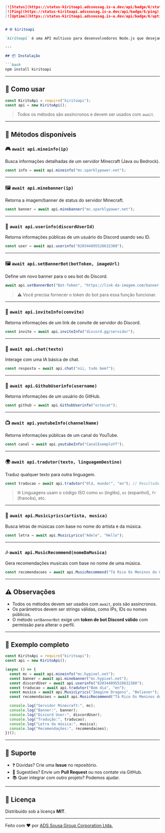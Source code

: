 ````markdown
[![Status](https://status-kiritoapi.adssousag.is-a.dev/api/badge/6/status)](https://status-kiritoapi.adssousag.is-a.dev/status/kiritoapi)
[![Ping](https://status-kiritoapi.adssousag.is-a.dev/api/badge/6/ping)](https://status-kiritoapi.adssousag.is-a.dev/status/kiritoapi)
[![Uptime](https://status-kiritoapi.adssousag.is-a.dev/api/badge/6/uptime)](https://status-kiritoapi.adssousag.is-a.dev/status/kiritoapi)


# 🌐 kiritoapi

`kiritoapi` é uma API multiuso para desenvolvedores Node.js que desejam acessar facilmente informações de jogos, usuários do Discord, GitHub, YouTube, tradução de textos, letras de músicas, IA de conversa e muito mais — tudo com apenas uma linha de código.

---

## 📦 Instalação

```bash
npm install kiritoapi
````

---

## 🚀 Como usar

```js
const KiritoApi = require("kiritoapi");
const api = new KiritoApi();
```

> Todos os métodos são assíncronos e devem ser usados com `await`.

---

## 📘 Métodos disponíveis

### 🎮 `await api.mineinfo(ip)`

Busca informações detalhadas de um servidor Minecraft (Java ou Bedrock).

```js
const info = await api.mineinfo("mc.sparklypower.net");
```

---

### 🖼️ `await api.minebanner(ip)`

Retorna a imagem/banner de status do servidor Minecraft.

```js
const banner = await api.minebanner("mc.sparklypower.net");
```

---

### 🤖 `await api.userinfo(discordUserId)`

Retorna informações públicas de um usuário do Discord usando seu ID.

```js
const user = await api.userinfo("820344895528632380");
```

---

### 🖼️ `await api.setBannerBot(botToken, imageUrl)`

Define um novo banner para o seu bot do Discord.

```js
await api.setBannerBot("Bot-Token", "https://link-da-imagem.com/banner.png");
```

> ⚠️ Você precisa fornecer o token do bot para essa função funcionar.

---

### 🔗 `await api.inviteInfo(convite)`

Retorna informações de um link de convite de servidor do Discord.

```js
const invite = await api.inviteInfo("discord.gg/servidor");
```

---

### 🤖 `await api.chat(texto)`

Interage com uma IA básica de chat.

```js
const resposta = await api.chat("oii, tudo bem?");
```

---

### 🐙 `await api.GithubUserinfo(username)`

Retorna informações de um usuário do GitHub.

```js
const github = await api.GithubUserinfo("octocat");
```

---

### 📺 `await api.youtubeInfo(channelName)`

Retorna informações públicas de um canal do YouTube.

```js
const canal = await api.youtubeInfo("CanalExemploYT");
```

---

### 🌍 `await api.tradutor(texto, linguagemDestino)`

Traduz qualquer texto para outra linguagem.

```js
const traducao = await api.tradutor("Olá, mundo!", "en"); // Resultado: "Hello, world!"
```

> 🌐 Linguagens usam o código ISO como `en` (inglês), `es` (espanhol), `fr` (francês), etc.

---

### 🎵 `await api.MusicLyrics(artista, musica)`

Busca letras de músicas com base no nome do artista e da música.

```js
const letra = await api.MusicLyrics("Adele", "Hello");
```

---

### 🎶 `await api.MusicRecommend(nomeDaMusica)`

Gera recomendações musicais com base no nome de uma música.

```js
const recomendacoes = await api.MusicRecommend("Tá Rico Os Meninos do Gueto");
```

---

## ⚠️ Observações

* Todos os métodos devem ser usados com `await`, pois são assíncronos.
* Os parâmetros devem ser strings válidas, como IPs, IDs ou nomes públicos.
* O método `setBannerBot` exige um **token de bot Discord válido** com permissão para alterar o perfil.

---

## 🧪 Exemplo completo

```js
const KiritoApi = require("kiritoapi");
const api = new KiritoApi();

(async () => {
  const mc = await api.mineinfo("mc.hypixel.net");
  const banner = await api.minebanner("mc.hypixel.net");
  const discordUser = await api.userinfo("820344895528632380");
  const traducao = await api.tradutor("Bom dia", "en");
  const musica = await api.MusicLyrics("Imagine Dragons", "Believer");
  const recomendacoes = await api.MusicRecommend("Tá Rico Os Meninos do Gueto");

  console.log("Servidor Minecraft:", mc);
  console.log("Banner:", banner);
  console.log("Discord User:", discordUser);
  console.log("Tradução:", traducao);
  console.log("Letra da música:", musica);
  console.log("Recomendações:", recomendacoes);
})();
```

---

## 💬 Suporte

* ❓ Dúvidas? Crie uma **Issue** no repositório.
* 🧠 Sugestões? Envie um **Pull Request** ou nos contate via GitHub.
* 📚 Quer integrar com outro projeto? Podemos ajudar.

---

## 📝 Licença

Distribuído sob a licença **MIT**.

---

Feito com ❤️ por [ADS Sousa Group Corporation Ltda.](https://github.com/KiritoGamesPlays)

```

